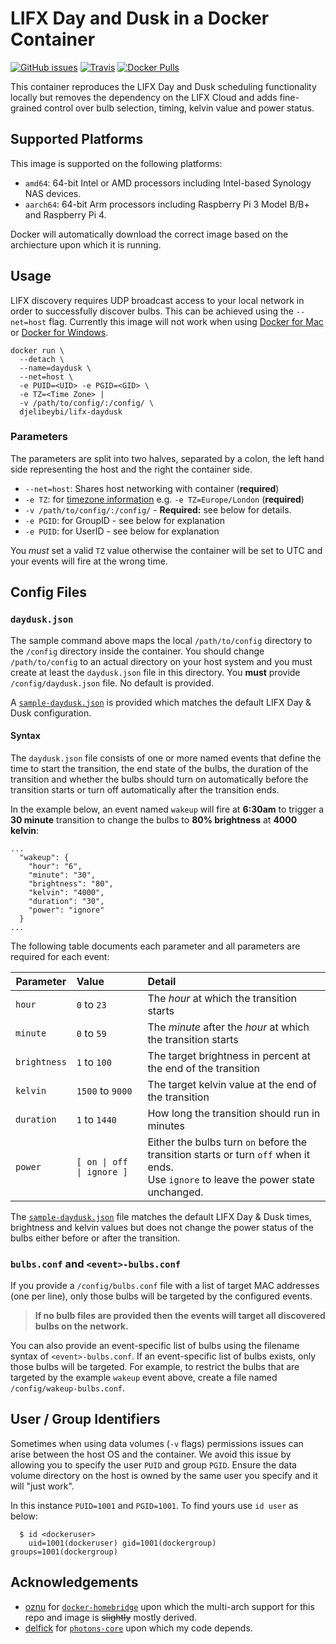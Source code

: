 # LIFX Day and Dusk in a Docker Container

[![GitHub issues](https://img.shields.io/github/issues/djelibeybi/docker-lifx-daydusk?logo=github&style=for-the-badge)](https://github.com/Djelibeybi/docker-lifx-daydusk/issues) [![Travis](https://img.shields.io/travis/djelibeybi/docker-lifx-daydusk?logo=travis&style=for-the-badge)](https://travis-ci.org/Djelibeybi/docker-lifx-daydusk) [![Docker Pulls](https://img.shields.io/docker/pulls/djelibeybi/lifx-daydusk?logo=docker&style=for-the-badge)](https://hub.docker.com/r/djelibeybi/lifx-daydusk)

This container reproduces the LIFX Day and Dusk scheduling functionality locally but removes the dependency on the LIFX Cloud and adds fine-grained control over bulb selection, timing, kelvin value and power status. 

## Supported Platforms

This image is supported on the following platforms:
 * `amd64`: 64-bit Intel or AMD processors including Intel-based Synology NAS devices. 
 * `aarch64`: 64-bit Arm processors including Raspberry Pi 3 Model B/B+ and Raspberry Pi 4.

Docker will automatically download the correct image based on the archiecture upon which it is running.

## Usage

LIFX discovery requires UDP broadcast access to your local network in order to successfully discover bulbs. This can be achieved using the ```--net=host``` flag. Currently this image will not work when using [Docker for Mac](https://github.com/docker/for-mac/issues/68) or [Docker for Windows](https://github.com/docker/for-win/issues/543).


```
docker run \
  --detach \
  --name=daydusk \
  --net=host \
  -e PUID=<UID> -e PGID=<GID> \
  -e TZ=<Time Zone> |
  -v /path/to/config/:/config/ \
  djelibeybi/lifx-daydusk
```

### Parameters

The parameters are split into two halves, separated by a colon, the left hand side representing the host and the right the container side.

* `--net=host`: Shares host networking with container (**required**)
* `-e TZ`: for [timezone information](https://en.wikipedia.org/wiki/List_of_tz_database_time_zones) e.g. `-e TZ=Europe/London` (**required**)
* `-v /path/to/config/:/config/` - **Required:** see below for details.
* `-e PGID`: for GroupID - see below for explanation
* `-e PUID`: for UserID - see below for explanation

You _must_ set a valid `TZ` value otherwise the container will be set to UTC and your events will fire at the wrong time.

## Config Files

### `daydusk.json`

The sample command above maps the local `/path/to/config` directory to the `/config` directory inside the container. You should change `/path/to/config` to an actual directory on your host system and you must create at least the `daydusk.json` file in this directory. You **must** provide `/config/daydusk.json` file. No default is provided.

A [`sample-daydusk.json`](https://github.com/Djelibeybi/docker-lifx-daydusk/blob/master/sample-daydusk.json) is provided which matches the default LIFX Day & Dusk configuration. 

#### Syntax

The `daydusk.json` file consists of one or more named events that define the time to start the transition, the end state of the bulbs, the duration of the transition and whether the bulbs should turn on automatically before the transition starts or turn off automatically after the transition ends.

In the example below, an event named `wakeup` will fire at **6:30am** to trigger a **30 minute** transition to change the bulbs to **80% brightness** at **4000 kelvin**:

```
...
  "wakeup": {
    "hour": "6",
    "minute": "30",
    "brightness": "80",
    "kelvin": "4000",
    "duration": "30",
    "power": "ignore"
  }
...  
```

The following table documents each parameter and all parameters are required for each event:

| Parameter    | Value | Detail
| ------------ | :---- | :----- |
| `hour`       | `0` to `23`  | The _hour_ at which the transition starts
| `minute`     | `0` to `59` | The _minute_ after the _hour_ at which the transition starts
| `brightness` | `1` to `100` | The target brightness in percent at the end of the transition |
| `kelvin`     | `1500` to `9000` | The target kelvin value at the end of the transition |
| `duration`   | `1` to `1440` | How long the transition should run in minutes |
| `power`      | <code>[ on &#124; off &#124; ignore ]</code> | Either the bulbs turn `on` before the transition starts or turn `off` when it ends.<br>Use `ignore` to leave the power state unchanged. |

The [`sample-daydusk.json`](https://github.com/Djelibeybi/docker-lifx-daydusk/blob/master/sample-daydusk.json) file matches the default LIFX Day & Dusk times, brightness and kelvin values but does not change the power status of the bulbs either before or after the transition.


### `bulbs.conf` and `<event>-bulbs.conf`

If you provide a `/config/bulbs.conf` file with a list of target MAC addresses (one per line), only those bulbs will be targeted by the configured events.

> **If no bulb files are provided then the events will target all discovered bulbs on the network.**

You can also provide an event-specific list of bulbs using the filename syntax of `<event>-bulbs.conf`. If an event-specific list of bulbs exists, only those bulbs will be targeted. For example, to restrict the bulbs that are targeted by the example `wakeup` event above, create a file named `/config/wakeup-bulbs.conf`.


## User / Group Identifiers

Sometimes when using data volumes (`-v` flags) permissions issues can arise between the host OS and the container. We avoid this issue by allowing you to specify the user `PUID` and group `PGID`. Ensure the data volume directory on the host is owned by the same user you specify and it will "just work".

In this instance `PUID=1001` and `PGID=1001`. To find yours use `id user` as below:

```
  $ id <dockeruser>
    uid=1001(dockeruser) gid=1001(dockergroup) groups=1001(dockergroup)
```


## Acknowledgements

* [oznu](https://github.com/oznu) for [`docker-homebridge`](https://github.com/oznu/docker-homebridge) upon which the multi-arch support for this repo and image is ~~slightly~~ mostly derived.
* [delfick](https://github.com/delfick) for [`photons-core`](https://github.com/delfick/photons-core) upon which my code depends.
